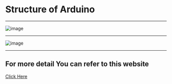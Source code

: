 # Structure of Arduino

-----

![image](https://github.com/SatishKumar75/ardunio-nodemcu/assets/106571472/0714f780-d61c-4797-9eb1-f5a73abbafb8)

-----
![image](https://github.com/SatishKumar75/ardunio-nodemcu/assets/106571472/e9961076-2f5b-4601-ba5b-de51be51cf4f)

------

## For more detail You can refer to this website

[Click Here](https://www3.ntu.edu.sg/home/ehchua/programming/arduino/arduino.html "https://www3.ntu.edu.sg/home/ehchua/programming/arduino/arduino.html")
